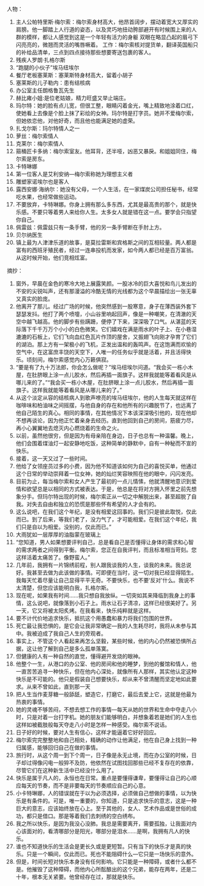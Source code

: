 人物：

1. 主人公帕特里斯·梅尔索：梅尔索身材高大，他昂首阔步，摆动着宽大又厚实的肩膀。他一脚踏上人行道的姿态，以及灵巧地扭动胯部避开有时候围上来的人群的模样，都让人感觉到这是一个年轻有活力的身躯 双眼在略显凸起的眉弓下闪亮亮的，微翘而灵活的嘴唇噘着。 工作：梅尔索核对提货单，翻译英国船只的补给品清单，三点到四点接待那些想要寄送包裹的客人。
2. 残疾人罗朗·扎格尔斯
3. “跑腿的小伙子”埃马纽埃尔
4. 餐厅老板塞莱斯：塞莱斯特身材高大，留着小胡子
5. 塞莱斯的儿子勒内：患有结核病
6. 办公室主任朗格鲁瓦先生
7. 赫比雍小姐:是位老姑娘，精力旺盛又举止端庄。
8. 玛尔特：她的脸有点儿宽，但很工整，眼睛闪着金光，嘴上精致地涂着口红，使她看上去像是个脸上抹了彩绘的女神。玛尔特是打字员。她并不爱梅尔索，但她依恋他，对他好奇，而且他也能满足她的虚荣。
9. 扎戈尔斯：玛尔特情人之一
10. 萝丝：梅尔索情人
11. 克莱尔：梅尔索情人
12. 箍桶匠卡多纳：梅尔索室友。他耳背，还半哑，凶恶又暴戾。和姐姐同住，梅尔索是房东。
13. 卡特琳娜
14. 第一位客人是艾利安纳—梅尔索称她为理想主义者
15. 雕塑家诺埃尔也是客人
16. 露西安娜·海纳尔：她没有父母，一个人生活，在一家煤炭公司担任秘书，经常吃水果，也经常做些运动。
17. 不要放弃，卡特琳娜。你身上拥有那么多东西，尤其是最高贵的那个，就是快乐感。不要只等着男人来给你人生。太多女人就是错在这一点。要学会只指望你自己。
18. 佩雷兹：佩雷兹只有一条手臂，他的另一条手臂断在手肘上方。
19. 贝尔纳医生
20. 镇上最为人津津乐道的故事，是莫拉雷斯和宾格斯之间的互相较量。两人都是富有的西班牙殖民者，经过一连串投机而发家，如今两人都已经是百万富翁。从这时候开始，他们竞相炫富。

摘抄：

1. 窗外，早晨在金色的寒冷大地上展露笑颜。一股冰冷的巨大喜悦和鸟儿发出的不安的尖锐叫声，还有那漫溢的冷酷无情的光线都为这个早晨描绘出一张无辜又真实的脸庞。
2. 他离开了那儿。经过广场的时候，他突然感到一股寒意，身子在薄西装外套下瑟瑟发抖。他打了两个喷嚏，小山谷里响起回声，像是一种嘲笑，在清澈的天空中越飞越高。他的脚步有些蹒跚，便停了下来，深深吸了口气。从湛蓝的天际落下千千万万个小小的白色微笑。它们嬉戏在满是雨水的叶子上、在小巷湿漉漉的石板上，它们飞向血红色瓦片作顶的屋舍，又振翅飞向刚才孕育了它们的湖泊。那上方有一架极小的飞机，正发出温和的轰鸣声。在这饱满而欢愉的空气中，在这富庶丰饶的天空下，人唯一的任务似乎就是活着，并且活得快乐。顷刻间，梅尔索感觉内心万籁俱寂。
3. “要是有了九十万法郎，你会怎么做呢？”埃马纽埃尔问道。“我会买一栋小木屋，在肚脐眼上涂一点儿胶水，然后再插一面旗子。这样我就能等着看风是从哪儿来的了。”“我会买一栋小木屋，在肚脐眼上涂一点儿胶水，然后再插一面旗子。这样我就能等着看风是从哪儿来的了。”
4. 从这个淡定从容的结核病人到歌声嘹亮的埃马纽埃尔，他的人生每天就这样在咖啡味和柏油味之间摇摆，与他自身的存在和他所有的兴趣脱节了，也远离了他自己陌生的真心。相同的事情，在其他情况下本该深深吸引他的，现在他却不想再谈论，因为他正忙着亲身去经历。直到他回到自己的房间，筋疲力尽，再小心翼翼地去熄灭内心燃烧着的生命之火。
5. 以前，虽然他很穷，但是因为有母亲陪在身边，日子也总有一种温馨。晚上，他们会围着煤油灯一起安静地吃饭，这种简单的静默中，自有一种秘而不宣的快乐。
6. 接着，这一天又过了一些时间。
7. 他给了女领座员过多的小费，因为他不知道该如何为自己的喜悦买单，他通过这个日常的举动崇拜着一位女神，她的灿烂笑容映照在他的眼中，闪闪发亮。
8. 目前为止，每当梅尔索和女人产生了最初的一点儿情愫，他就清醒地意识到爱情和欲望总是以相同的方式被表达。于是，他总是在将对方拥入怀里之前先想象分手。但玛尔特出现的时候，梅尔索正从一切之中解脱出来，甚至超脱了自我。对失去自由和独立的恐慌是那些怀有希望的人才会有的。
9. 这么说吧，在我们这个年纪，是没有相爱这回事的。我们只是彼此取悦，仅此而已。到了后来，等我们老了，没力气了，才可能相爱。在我们这个年纪，我们只是自以为相爱。没别的，仅此而已。”
10. 大雨犹如一层厚厚的油脂蒙在玻璃上
11. “您知道，男人如果想要评判自己，总是看自己是否懂得让身体的需求和心智的需求两者之间得到平衡。梅尔索，您正在自我评判，而且标准相当苛刻。您这样活着太痛苦了。像野蛮人。”
12. 几年前，我拥有一片锦绣前程，别人跟我谈我的人生，谈我的未来。我总说好。我甚至去做为此该做的事情。可即便在当时，这一切对我已经显得陌生。我每天忙着尽量让自己显得平平无奇。不要快乐，也不要‘反对'什么。我说不太清楚，但您应该能明白我，扎格尔斯。
13. 现在呢，如果我有时间……我只想自我放纵。一切突如其来降临到我身上的事情，这么说吧，就像落到小石子上。雨水让石子清凉，这样已经很美好了。另一天，它又将被太阳炙烤。在我看来，快乐纯粹就是这样。
14. 要不计代价地追求快乐，抵抗这个用愚蠢和暴力将我们包围的世界。
15. 死亡最让我恐惧的，是它会让我非常确定—我的人生耗尽时，我将从未参与其中。我被迫成了我自己人生的旁观者。
16. 事实上，不管这个人看起来再怎么坚毅，某些时候，他的内心仍然被恐惧所占据，这让他了解到自己是多么孤单落寞。
17. 但健康的人有一种自然的直觉，懂得避开发烧的眼神。
18. 他整个一生，从港口的办公室、他的房间和他的睡梦，到他的餐馆和情人，他一直苦苦追寻一种快乐，但在他内心深处，就像所有人那样，其实他认定这种快乐是不可能的。他只是假装自己想要快乐，却从来不曾清醒而坚定地如此要求。从来不曾如此，直到那一天
19. 把人生当作麦芽糖一般舔舐，塑造它，打磨它，最后去爱上它，这就是他最为热衷的事情。
20. 她的灵魂不够苦闷，不想去想工作的事情—每天从她的世界和生命中夺走八小时，只是对着一台打字机。她的朋友们能够明白，并想象着若是她们的人生也这样如被截肢般每天夺走八小时是怎样一种感受。梅尔索不说话。
21. 日子好的时候，要对人生有信心，这样才能逼着它好好回应。
22. 梅尔索完完整整地和自己相处，精确的动作让他满足，他在自己身上找到一种归属感，能够回归自己在做的事情。
23. 旅行时，从这个周一到下个周一，日子像是永无止境，而在办公室的时候，日子却过得像闪电一般猝不及防，他依然在试图找回那些已经不复存在的依靠，尽管它们在这种新生活中已经没什么用了。
24. 快乐是属于凡人的，永恒也在日常。重点是要懂得谦卑，要懂得让自己的心顺应每天的节奏，而不是非要每天的节奏顺应自己的心意。
25. 小卡特琳娜，人的错误就在于以为必须选择，必须做自己想做的事情，以为快乐是有条件的。可是，唯一重要的，你知道，只是追求快乐的意志，这是一种巨大的意志，应该始终放在心上。至于其他的，女人、艺术作品或是世俗的成功，都只是借口。那是等着我们去刺绣的空白绣布。
26. 我之所以快乐，是因为我没心没肺。我总是需要离开，需要孤独，让我面对内心该面对的，看清哪部分是阳光，哪部分是泪水……是啊，我拥有凡人的快乐。
27. 谁也不知道快乐的生活会是更长久或是更短暂。只有当下的快乐才是真的快乐。只是一个瞬间，仅此而已。死也不能阻碍什么—它只是一场快乐的意外。
28. 但是，时间长短对快乐本身没有任何影响。它只能是一种障碍，或者什么都不是。他摧毁了这种障碍，而他内心所酝酿出的这个兄弟，能存在两年，还是二十年，根本无关紧要。他曾经存在过，那就是快乐。
